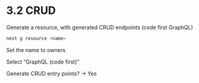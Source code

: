 # 3.2 CRUD
Generate a resource, with generated CRUD endpoints (code first GraphQL)
```bash
nest g resource <name>
```
Set the name to owners

Select “GraphQL (code first)”

Generate CRUD entry points? → Yes

```bash

```
